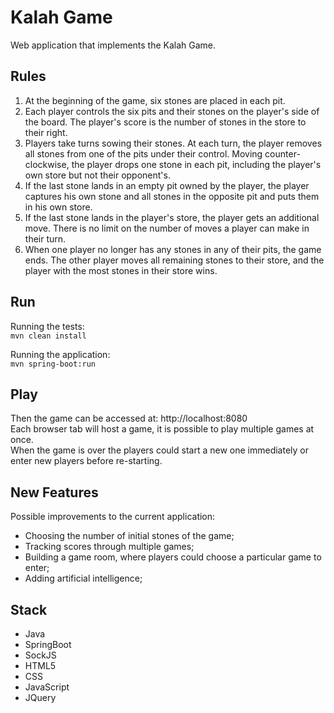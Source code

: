 # Kalah Game

Web application that implements the Kalah Game.

## Rules

1. At the beginning of the game, six stones are placed in each pit.
2. Each player controls the six pits and their stones on the player's side of the board. The player's score is the number of stones in the store to their right.
3. Players take turns sowing their stones. At each turn, the player removes all stones from one of the pits under their control. Moving counter-clockwise, the player drops one stone in each pit, including the player's own store but not their opponent's.
4. If the last stone lands in an empty pit owned by the player, the player captures his own stone and all stones in the opposite pit and puts them in his own store.
5. If the last stone lands in the player's store, the player gets an additional move. There is no limit on the number of moves a player can make in their turn.
6. When one player no longer has any stones in any of their pits, the game ends. The other player moves all remaining stones to their store, and the player with the most stones in their store wins.

## Run

Running the tests: <br/>
    `mvn clean install`

Running the application: <br/>
    `mvn spring-boot:run`

## Play

Then the game can be accessed at: http://localhost:8080 <br/>
Each browser tab will host a game, it is possible to play multiple games at once. <br/>
When the game is over the players could start a new one immediately or enter new players before re-starting.

## New Features

Possible improvements to the current application:
* Choosing the number of initial stones of the game;
* Tracking scores through multiple games;
* Building a game room, where players could choose a particular game to enter;
* Adding artificial intelligence;

## Stack
* Java
* SpringBoot
* SockJS
* HTML5
* CSS
* JavaScript
* JQuery